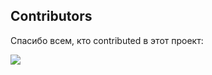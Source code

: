 ## Contributors

Спасибо всем, кто contributed в этот проект:

<a href="https://github.com/ваш-username/ваш-репозиторий/graphs/contributors">
  <img src="https://contrib.rocks/image?repo=ваш-username/ваш-репозиторий" />
</a>
